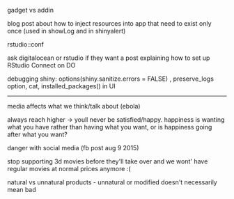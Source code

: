 gadget vs addin

blog post about how to inject resources into app that need to exist only once (used in showLog and in shinyalert)

rstudio::conf

ask digitalocean or rstudio if they want a post explaining how to set up RStudio Connect on DO

debugging shiny: options(shiny.sanitize.errors = FALSE) , preserve_logs option, cat, installed_packages() in UI

---

media affects what we think/talk about (ebola)

always reach higher -> youll never be satisfied/happy. happiness is wanting what you have rather than having what you want, or is happiness going after what you want?

danger with social media (fb post aug 9 2015)

stop supporting 3d movies before they'll take over and we wont' have regular movies at normal prices anymore :(

natural vs unnatural products - unnatural or modified doesn't necessarily mean bad
